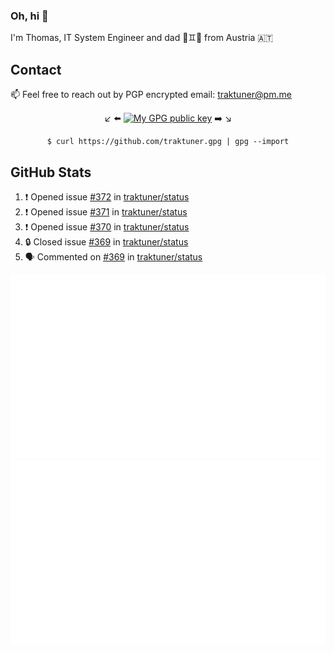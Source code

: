 ### Oh, hi 👋

I'm Thomas, IT System Engineer and dad 👶♊️👶 from Austria 🇦🇹

<!--
**traktuner/traktuner** is a ✨ _special_ ✨ repository because its `README.md` (this file) appears on your GitHub profile.

Here are some ideas to get you started:

- 🔭 I’m currently working on ...
- 🌱 I’m currently learning ...
- 👯 I’m looking to collaborate on ...
- 🤔 I’m looking for help with ...
- 💬 Ask me about ...
- 📫 How to reach me: ...
- 😄 Pronouns: ...
- ⚡ Fun fact: ...
-->

## Contact
📫 Feel free to reach out by PGP encrypted email:
traktuner@pm.me

<div align="center" markdown="1">

↙️ ⬅️ [![My GPG public key](https://img.shields.io/badge/PGP%20public%20key-6D4AFF?style=for-the-badge)](https://github.com/traktuner.gpg) ➡️ ↘️

```shell
$ curl https://github.com/traktuner.gpg | gpg --import
```

</div>

## GitHub Stats
<!--START_SECTION:activity-->
1. ❗ Opened issue [#372](https://github.com/traktuner/status/issues/372) in [traktuner/status](https://github.com/traktuner/status)
2. ❗ Opened issue [#371](https://github.com/traktuner/status/issues/371) in [traktuner/status](https://github.com/traktuner/status)
3. ❗ Opened issue [#370](https://github.com/traktuner/status/issues/370) in [traktuner/status](https://github.com/traktuner/status)
4. 🔒 Closed issue [#369](https://github.com/traktuner/status/issues/369) in [traktuner/status](https://github.com/traktuner/status)
5. 🗣 Commented on [#369](https://github.com/traktuner/status/issues/369#issuecomment-2143267320) in [traktuner/status](https://github.com/traktuner/status)
<!--END_SECTION:activity-->

![](https://github.com/traktuner/traktuner/blob/master/generated/overview.svg)
![](https://github.com/traktuner/traktuner/blob/master/generated/languages.svg)
